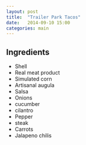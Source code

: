 ```yaml
---
layout: post
title:  "Trailer Park Tacos"
date:   2014-09-10 15:00
categories: main
---
```




## Ingredients
- Shell
- Real meat product
- Simulated corn
- Artisanal augula
- Salsa
- Onions
- cucumber
- cilantro
- Pepper
- steak
- Carrots
- Jalapeno chilis
